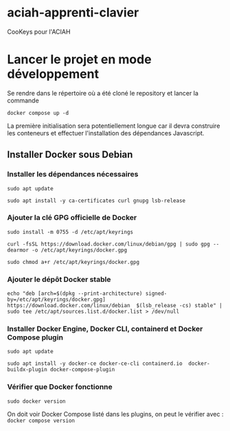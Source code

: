 # aciah-apprenti-clavier
CooKeys pour l'ACIAH

# Lancer le projet en mode développement
Se rendre dans le répertoire où a été cloné le repository et lancer la commande

`docker compose up -d`

La première initialisation sera potentiellement longue car il devra construire les conteneurs et effectuer l'installation des dépendances Javascript.

## Installer Docker sous Debian
### Installer les dépendances nécessaires

`sudo apt update`

`sudo apt install -y ca-certificates curl gnupg lsb-release`

### Ajouter la clé GPG officielle de Docker

`sudo install -m 0755 -d /etc/apt/keyrings`

`curl -fsSL https://download.docker.com/linux/debian/gpg | sudo gpg --dearmor -o /etc/apt/keyrings/docker.gpg`

`sudo chmod a+r /etc/apt/keyrings/docker.gpg`

### Ajouter le dépôt Docker stable

`echo "deb [arch=$(dpkg --print-architecture) signed-by=/etc/apt/keyrings/docker.gpg] https://download.docker.com/linux/debian  $(lsb_release -cs) stable" | sudo tee /etc/apt/sources.list.d/docker.list > /dev/null`

### Installer Docker Engine, Docker CLI, containerd et Docker Compose plugin

`sudo apt update`

`sudo apt install -y docker-ce docker-ce-cli containerd.io  docker-buildx-plugin docker-compose-plugin`

### Vérifier que Docker fonctionne

`sudo docker version`

On doit voir Docker Compose listé dans les plugins, on peut le vérifier avec :
`docker compose version`
